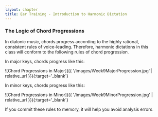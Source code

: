 ```yaml
---
layout: chapter
title: Ear Training - Introduction to Harmonic Dictation
---
```


### The Logic of Chord Progressions

In diatonic music, chords progress according to the highly rational, consistent rules of voice-leading. Therefore, harmonic dictations in this class will conform to the following rules of chord progression.

In major keys, chords progress like this:

![Chord Progressions in Major]({{ '/images/Week9MajorProgression.jpg' | relative_url }}){:target='_blank'}

In minor keys, chords progress like this:

![Chord Progressions in Minor]({{ '/images/Week9MinorProgression.jpg' | relative_url }}){:target='_blank'}

If you commit these rules to memory, it will help you avoid analysis errors.